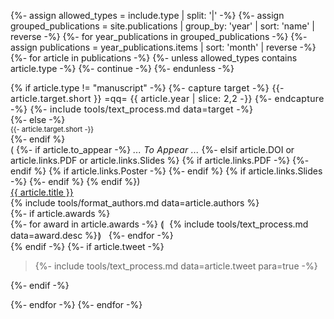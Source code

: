 {%- assign allowed_types = include.type | split: '|' -%}
{%- assign grouped_publications = site.publications | group_by: 'year' | sort: 'name' | reverse -%}
{%- for year_publications in grouped_publications -%}
  {%- assign publications = year_publications.items | sort: 'month' | reverse -%}
  {%- for article in publications -%}
    {%- unless allowed_types contains article.type -%} {%- continue -%} {%- endunless -%}

<div class='pure-g paper-table'>
  <div class='pure-u-1-3 pure-u-sm-1-4 pure-u-md-5-24 paper-left'>
      {% if article.type != "manuscript" -%}
        <span style='letter-spacing: 0.025em;' class='target'>
          {%- capture target -%}
            {{- article.target.short }} =qq= {{ article.year | slice: 2,2 -}}
          {%- endcapture -%}
          {%- include tools/text_process.md data=target -%}
        </span><br>
      {%- else -%}
        <div style='font-size: 0.8em;' class='target'>{{- article.target.short -}}</div>
      {%- endif %}
    <div class='icons'>(
    {%- if article.to_appear -%}
      <em style='letter-spacing: 0.25px;'>... To Appear ...</em>
    {%- elsif article.DOI or article.links.PDF or article.links.Slides %}
        <a href='{{ article.url }}#bibtex-citation'><i class='fas fa-fw fa-quote-left'></i></a>
        {% if article.links.PDF -%}
          <a href='{% include tools/text_process.md data=article.links.PDF %}'><i class='far fa-file-pdf'></i></a>
        {%- endif %}
        {% if article.links.Poster -%}
          <a href='{% include tools/text_process.md data=article.links.Poster %}'><i class='far fa-file-image'></i></a>
        {%- endif %}
        {% if article.links.Slides -%}
          <a href='{% include tools/text_process.md data=article.links.Slides %}'><i class='fas fa-fw fa-desktop'></i></a>
        {%- endif %}
    {% endif %})</div>
  </div>
  <div class='pure-u-2-3 pure-u-sm-3-4 pure-u-md-19-24 paper-right'>
    <div>
      <a class='title color-highlight' href='{{ article.url }}'>{{ article.title }}</a><br>
      <div class='authors'>{% include tools/format_authors.md data=article.authors %}</div>
      {%- if article.awards %}
        <div class='awards color-accent'>
          {%- for award in article.awards -%}
            &loang;&hairsp;<i class='fas fa-fw fa-sm fa-{{ award.icon }}'></i>&nbsp; {% include tools/text_process.md data=award.desc %}&hairsp;&roang; &nbsp;
          {%- endfor -%}
        </div>
      {% endif -%}
      {%- if article.tweet -%}
        <blockquote class='tweet'>{%- include tools/text_process.md data=article.tweet para=true -%}</blockquote>
      {%- endif -%}
    </div>
  </div>
</div>

  {%- endfor -%}
{%- endfor -%}